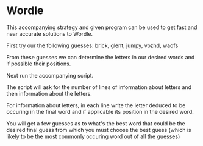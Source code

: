 # Wordle
This accompanying strategy and given program can be used to get fast and near accurate solutions to Wordle. 

First try our the following guesses: brick, glent, jumpy, vozhd, waqfs

From these guesses we can determine the letters in our desired words and if possible their positions.

Next run the accompanying script. 

The script will ask for the number of lines of information about letters and then information about the letters.

For information about letters, in each line write the letter deduced to be occuring in the final word and if applicable its position in the desired word.

You will get a few guesses as to what's the best word that could be the desired final guess from which you must choose the best guess (which is likely to be the most commonly occuring word out of all the guesses)
